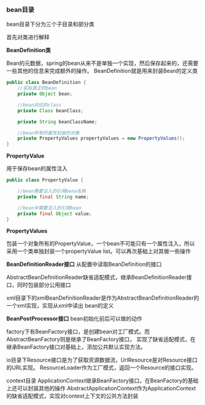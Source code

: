
### bean目录

bean目录下分为三个子目录和部分类

首先对类进行解释

**BeanDefinition类**

Bean的元数据，spring的bean从来不是单独一个实现，然后保存起来的，还需要一些其他的信息来完成额外的操作。
BeanDefinition就是用来封装Bean的定义类

```java
public class BeanDefinition {
    //实际真正的bean
    private Object bean;

    //bean对应的class
    private Class beanClass;

    private String beanClassName;

    //bean所有的属性封装的对象
    private PropertyValues propertyValues = new PropertyValues();
}

```

**PropertyValue**

用于保存bean的属性注入
```java
public class PropertyValue {

    //bean需要注入的引用bena名称
    private final String name;

    //bean中需要注入的引用bean
    private final Object value;
}

```

**PropertyValues**

包装一个对象所有的PropertyValue，一个bean不可能只有一个属性注入，所以
采用一个类单独封装一个propertyValue list。可以再次基础上对其做一些操作


**BeanDefinitionReader接口**
从配置中读取BeanDefinition的接口

AbstractBeanDefinitionReader缺省适配模式，继承BeanDefinitionReader接口，同时包装部分公用接口

xml目录下的xmlBeanDefinitionReader是作为AbstractBeanDefinitionReader的一个xml实现，实现从xml中读出
bean的定义

**BeanPostProcessor接口**
bean初始化前后可以做的动作



factory下有BeanFactory接口，是创建bean对工厂模式。而AbstractBeanFactory则是继承了BeanFactory接口，
实现了缺省适配模式，在继承BeanFactory接口对基础上，添加公共默认实现方法。

io目录下Resource接口是为了获取资源数据流，UrlResource是对Resource接口的URL实现。
ResourceLoader作为工厂模式，返回一个Resource的接口实现。


context目录
ApplicationContext继承BeanFactory接口，在BeanFactory的基础上还可以封装其他的操作
AbstractApplicationContext作为ApplicationContext的缺省适配模式，实现对context上下文的公共方法封装


